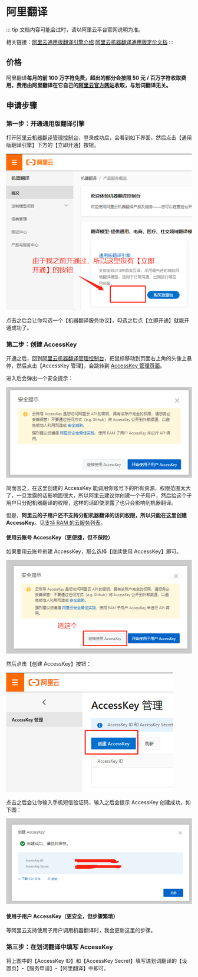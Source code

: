 # 阿里翻译

::: tip
文档内容可能会过时，请以阿里云平台官网说明为准。

相关链接：[阿里云通用版翻译引擎介绍](https://www.aliyun.com/product/ai/base_alimt) [阿里云机器翻译通用版定价文档](https://help.aliyun.com/document_detail/158294.html)
:::

## 价格

阿里翻译**每月的前 100 万字符免费，超出的部分会按照 50 元 / 百万字符收取费用，费用由阿里翻译在它自己的[阿里云官方网站](https://www.aliyun.com/)收取，与划词翻译无关。**

## 申请步骤

### 第一步：开通通用版翻译引擎

打开[阿里云机器翻译管理控制台](https://mt.console.aliyun.com/basic)，登录成功后，会看到如下界面，然后点击【通用版翻译引擎】下方的【立即开通】按钮。

![立即开通按钮](../.vuepress/public/ali1.png)

点击之后会让你勾选一个【机器翻译服务协议】，勾选之后点【立即开通】就能开通成功了。

### 第二步：创建 AccessKey

开通之后，回到[阿里云机器翻译管理控制台](https://mt.console.aliyun.com/basic)，把鼠标移动到页面右上角的头像上悬停，然后点击【AccessKey 管理】，会跳转到 [AccessKey 管理页面](https://ram.console.aliyun.com/manage/ak)。

进入后会弹出一个安全提示：

![img_11.png](./img_11.png)

简而言之，在这里创建的 AccessKey 能调用你账号下的所有资源，权限范围太大了，一旦泄露的话影响面很大，所以阿里云建议你创建一个子用户，然后给这个子用户只分配机器翻译的权限，这样的话即使泄露了也只会影响到机器翻译。

但是，**阿里云的子用户还不支持分配机器翻译的访问权限，所以只能在这里创建 AccessKey**。见[支持 RAM 的云服务列表](https://help.aliyun.com/document_detail/28630.html)。

#### 使用云账号 AccessKey（更便捷，但不保险）

如果要用云账号创建 AccessKey，那么选择【继续使用 AccessKey】即可。

![安全提示](../.vuepress/public/ali2.png)

然后点击【创建 AccessKey】按钮：

![创建 AccessKey](../.vuepress/public/ali3.png)

点击之后会让你输入手机短信验证码，输入之后会提示 AccessKey 创建成功，如下图：

![创建成功弹窗](../.vuepress/public/ali4.png)

#### 使用子用户 AccessKey（更安全，但步骤繁琐）

等阿里云支持使用子用户调用机器翻译时，我会更新这里的步骤。

### 第三步：在划词翻译中填写 AccessKey

将上图中的【AccessKey ID】和【AccessKey Secret】填写进划词翻译的【设置页】-【服务申请】-【阿里翻译】中即可。
